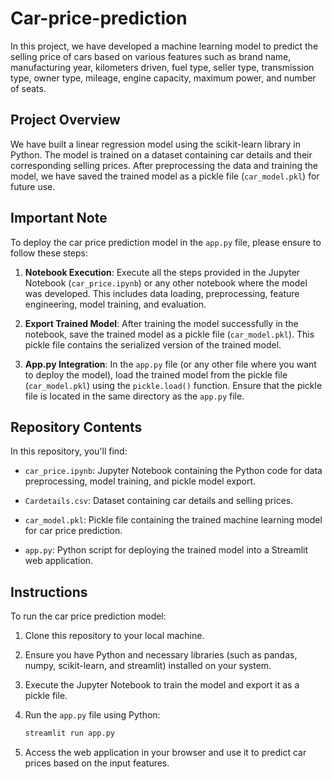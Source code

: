 # Car-price-prediction

In this project, we have developed a machine learning model to predict the selling price of cars based on various features such as brand name, manufacturing year, kilometers driven, fuel type, seller type, transmission type, owner type, mileage, engine capacity, maximum power, and number of seats.

## Project Overview

We have built a linear regression model using the scikit-learn library in Python. The model is trained on a dataset containing car details and their corresponding selling prices. After preprocessing the data and training the model, we have saved the trained model as a pickle file (`car_model.pkl`) for future use.

## Important Note

To deploy the car price prediction model in the `app.py` file, please ensure to follow these steps:

1. **Notebook Execution**: Execute all the steps provided in the Jupyter Notebook (`car_price.ipynb`) or any other notebook where the model was developed. This includes data loading, preprocessing, feature engineering, model training, and evaluation.

2. **Export Trained Model**: After training the model successfully in the notebook, save the trained model as a pickle file (`car_model.pkl`). This pickle file contains the serialized version of the trained model.

3. **App.py Integration**: In the `app.py` file (or any other file where you want to deploy the model), load the trained model from the pickle file (`car_model.pkl`) using the `pickle.load()` function. Ensure that the pickle file is located in the same directory as the `app.py` file.

## Repository Contents

In this repository, you'll find:

- `car_price.ipynb`: Jupyter Notebook containing the Python code for data preprocessing, model training, and pickle model export.
  
- `Cardetails.csv`: Dataset containing car details and selling prices.
  
- `car_model.pkl`: Pickle file containing the trained machine learning model for car price prediction.
  
- `app.py`: Python script for deploying the trained model into a Streamlit web application.

## Instructions

To run the car price prediction model:

1. Clone this repository to your local machine.

2. Ensure you have Python and necessary libraries (such as pandas, numpy, scikit-learn, and streamlit) installed on your system.

3. Execute the Jupyter Notebook  to train the model and export it as a pickle file.

4. Run the `app.py` file using Python:

   ```bash
   streamlit run app.py
   ```

5. Access the web application in your browser and use it to predict car prices based on the input features.

